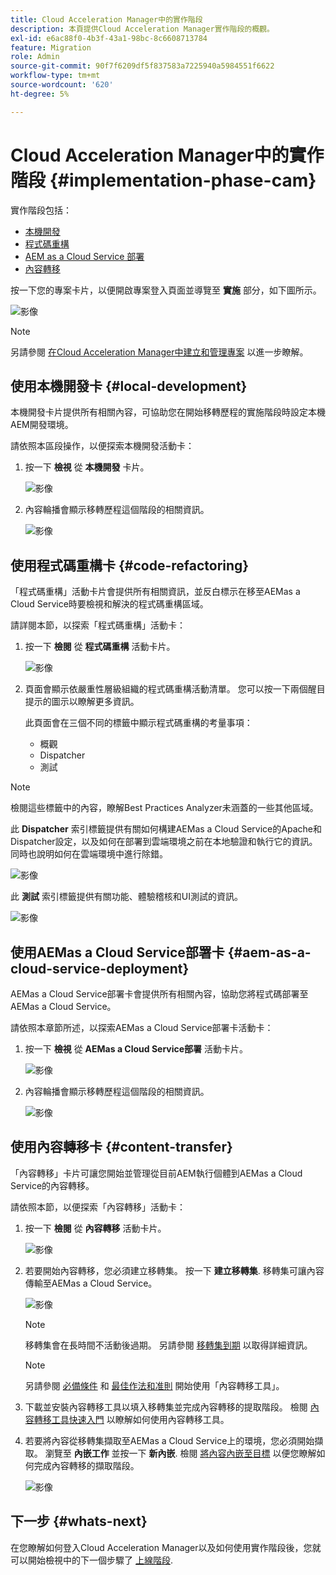 ```yaml
---
title: Cloud Acceleration Manager中的實作階段
description: 本頁提供Cloud Acceleration Manager實作階段的概觀。
exl-id: e6ac88f0-4b3f-43a1-98bc-8c6608713784
feature: Migration
role: Admin
source-git-commit: 90f7f6209df5f837583a7225940a5984551f6622
workflow-type: tm+mt
source-wordcount: '620'
ht-degree: 5%

---
```


# Cloud Acceleration Manager中的實作階段 {#implementation-phase-cam}

實作階段包括：

* [本機開發](#local-development)
* [程式碼重構](#code-refactoring)
* [AEM as a Cloud Service 部署](#aem-as-a-cloud-service-deployment)
* [內容轉移](#content-transfer)


按一下您的專案卡片，以便開啟專案登入頁面並導覽至 **實施** 部分，如下圖所示。

![影像](/help/journey-migration/cloud-acceleration-manager/assets/implementation-1.png)

>[!NOTE]
>另請參閱 [在Cloud Acceleration Manager中建立和管理專案](getting-started-cam.md#create-project) 以進一步瞭解。


## 使用本機開發卡 {#local-development}

本機開發卡片提供所有相關內容，可協助您在開始移轉歷程的實施階段時設定本機AEM開發環境。

請依照本區段操作，以便探索本機開發活動卡：

1. 按一下 **檢視** 從 **本機開發** 卡片。

   ![影像](/help/journey-migration/cloud-acceleration-manager/assets/implementation-2.png)

1. 內容輪播會顯示移轉歷程這個階段的相關資訊。

   ![影像](/help/journey-migration/cloud-acceleration-manager/assets/implementation-3.png)


## 使用程式碼重構卡 {#code-refactoring}

「程式碼重構」活動卡片會提供所有相關資訊，並反白標示在移至AEMas a Cloud Service時要檢視和解決的程式碼重構區域。

請詳閱本節，以探索「程式碼重構」活動卡：

1. 按一下 **檢閱** 從 **程式碼重構** 活動卡片。

   ![影像](/help/journey-migration/cloud-acceleration-manager/assets/implementation-4.png)

1. 頁面會顯示依嚴重性層級組織的程式碼重構活動清單。 您可以按一下兩個醒目提示的圖示以瞭解更多資訊。

   此頁面會在三個不同的標籤中顯示程式碼重構的考量事項：

   * 概觀
   * Dispatcher
   * 測試

>[!NOTE]
>檢閱這些標籤中的內容，瞭解Best Practices Analyzer未涵蓋的一些其他區域。

此 **Dispatcher** 索引標籤提供有關如何構建AEMas a Cloud Service的Apache和Dispatcher設定，以及如何在部署到雲端環境之前在本地驗證和執行它的資訊。 同時也說明如何在雲端環境中進行除錯。

![影像](/help/journey-migration/cloud-acceleration-manager/assets/coderefactoring-2.png)

此 **測試** 索引標籤提供有關功能、體驗稽核和UI測試的資訊。

![影像](/help/journey-migration/cloud-acceleration-manager/assets/coderefactoring-3.png)


## 使用AEMas a Cloud Service部署卡 {#aem-as-a-cloud-service-deployment}

AEMas a Cloud Service部署卡會提供所有相關內容，協助您將程式碼部署至AEMas a Cloud Service。

請依照本章節所述，以探索AEMas a Cloud Service部署卡活動卡：

1. 按一下 **檢視** 從 **AEMas a Cloud Service部署** 活動卡片。

   ![影像](/help/journey-migration/cloud-acceleration-manager/assets/implementation-6.png)

1. 內容輪播會顯示移轉歷程這個階段的相關資訊。

   ![影像](/help/journey-migration/cloud-acceleration-manager/assets/aem-deployment-card.png)


## 使用內容轉移卡 {#content-transfer}

「內容轉移」卡片可讓您開始並管理從目前AEM執行個體到AEMas a Cloud Service的內容轉移。

請依照本節，以便探索「內容轉移」活動卡：

1. 按一下 **檢閱** 從 **內容轉移** 活動卡片。

   ![影像](/help/journey-migration/cloud-acceleration-manager/assets/contenttransfer-1.png)

1. 若要開始內容轉移，您必須建立移轉集。 按一下 **建立移轉集**. 移轉集可讓內容傳輸至AEMas a Cloud Service。

   ![影像](/help/journey-migration/cloud-acceleration-manager/assets/contenttransfer-2.png)

   >[!NOTE]
   >移轉集會在長時間不活動後過期。 另請參閱 [移轉集到期](/help/journey-migration/content-transfer-tool/using-content-transfer-tool/overview-content-transfer-tool.md#migration-set-expiry) 以取得詳細資訊。

   >[!NOTE]
   >另請參閱 [必備條件](https://experienceleague.adobe.com/docs/experience-manager-cloud-service/content/migration-journey/cloud-migration/content-transfer-tool/prerequisites-content-transfer-tool.html) 和 [最佳作法和准則](https://experienceleague.adobe.com/docs/experience-manager-cloud-service/content/migration-journey/cloud-migration/content-transfer-tool/overview-content-transfer-tool.html) 開始使用「內容轉移工具」。

1. 下載並安裝內容轉移工具以填入移轉集並完成內容轉移的提取階段。 檢閱 [內容轉移工具快速入門](https://experienceleague.adobe.com/docs/experience-manager-cloud-service/content/migration-journey/cloud-migration/content-transfer-tool/getting-started-content-transfer-tool.html?lang=zh-Hant) 以瞭解如何使用內容轉移工具。

1. 若要將內容從移轉集擷取至AEMas a Cloud Service上的環境，您必須開始擷取。 瀏覽至 **內嵌工作** 並按一下 **新內嵌**. 檢閱 [將內容內嵌至目標](/help/journey-migration/content-transfer-tool/using-content-transfer-tool/ingesting-content.md) 以便您瞭解如何完成內容轉移的擷取階段。

   ![影像](/help/journey-migration/cloud-acceleration-manager/assets/contenttransfer-3.png)

<!--### Estimating Content Transfer Time {#calculating}

A Content Transfer Tool calculator has been provided to estimate how long it could take to complete the content transfer activity. You can use the content repository size slider to select the size that applies to your project. The transfer times vary for the extraction and ingestion phases. 

   ![image](/help/journey-migration/cloud-acceleration-manager/assets/contenttransfer-4.png)

   >[!NOTE]
   >These times are estimates only. Factor such as network speeds and time to scale up instances have not been accounted for in these estimates.

To estimate the size of the AEM Repository, you can run the Disk Usage report under `http://HOST:PORT/etc/reports/diskusage.html`. 

You can also estimate the size of specific repository paths by using the `path` parameter, for example, `http://HOST:PORT/etc/reports/diskusage.html?path=/content/dam`. -->

## 下一步 {#whats-next}

在您瞭解如何登入Cloud Acceleration Manager以及如何使用實作階段後，您就可以開始檢視中的下一個步驟了 [上線階段](https://experienceleague.adobe.com/docs/experience-manager-cloud-service/content/migration-journey/cloud-acceleration-manager/using-cam/cam-golive-phase.html).
